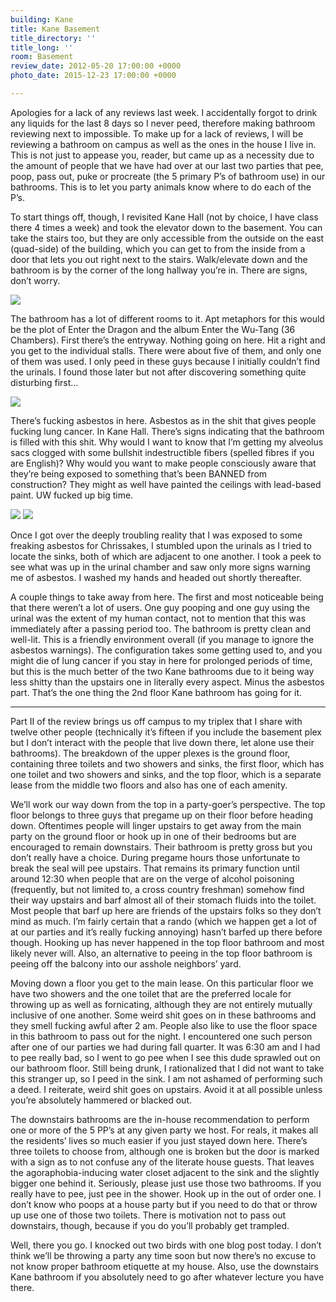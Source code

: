 ```yaml
---
building: Kane
title: Kane Basement
title_directory: ''
title_long: ''
room: Basement
review_date: 2012-05-20 17:00:00 +0000
photo_date: 2015-12-23 17:00:00 +0000

---
```

Apologies for a lack of any reviews last week. I accidentally forgot to drink any liquids for the last 8 days so I never peed, therefore making bathroom reviewing next to impossible. To make up for a lack of reviews, I will be reviewing a bathroom on campus as well as the ones in the house I live in. This is not just to appease you, reader, but came up as a necessity due to the amount of people that we have had over at our last two parties that pee, poop, pass out, puke or procreate (the 5 primary P’s of bathroom use) in our bathrooms. This is to let you party animals know where to do each of the P’s.

To start things off, though, I revisited Kane Hall (not by choice, I have class there 4 times a week) and took the elevator down to the basement. You can take the stairs too, but they are only accessible from the outside on the east (quad-side) of the building, which you can get to from the inside from a door that lets you out right next to the stairs. Walk/elevate down and the bathroom is by the corner of the long hallway you’re in. There are signs, don’t worry.

<img src="/uw_bathrooms/uploads/kane_b_entry.jpg" data-lity />

The bathroom has a lot of different rooms to it. Apt metaphors for this would be the plot of Enter the Dragon and the album Enter the Wu-Tang (36 Chambers). First there’s the entryway. Nothing going on here. Hit a right and you get to the individual stalls. There were about five of them, and only one of them was used. I only peed in these guys because I initially couldn’t find the urinals. I found those later but not after discovering something quite disturbing first…

<img src="/uw_bathrooms/uploads/kane_b_big.jpg" data-lity />

There’s fucking asbestos in here. Asbestos as in the shit that gives people fucking lung cancer. In Kane Hall. There’s signs indicating that the bathroom is filled with this shit. Why would I want to know that I’m getting my alveolus sacs clogged with some bullshit indestructible fibers (spelled fibres if you are English)? Why would you want to make people consciously aware that they’re being exposed to something that’s been BANNED from construction? They might as well have painted the ceilings with lead-based paint. UW fucked up big time.

<img src="/uw_bathrooms/uploads/kane_b_urinal.jpg" data-lity />
<img src="/uw_bathrooms/uploads/kane_b_sink.jpg" data-lity />

Once I got over the deeply troubling reality that I was exposed to some freaking asbestos for Chrissakes, I stumbled upon the urinals as I tried to locate the sinks, both of which are adjacent to one another. I took a peek to see what was up in the urinal chamber and saw only more signs warning me of asbestos. I washed my hands and headed out shortly thereafter.

A couple things to take away from here. The first and most noticeable being that there weren’t a lot of users. One guy pooping and one guy using the urinal was the extent of my human contact, not to mention that this was immediately after a passing period too. The bathroom is pretty clean and well-lit. This is a friendly environment overall (if you manage to ignore the asbestos warnings). The configuration takes some getting used to, and you might die of lung cancer if you stay in here for prolonged periods of time, but this is the much better of the two Kane bathrooms due to it being way less shitty than the upstairs one in literally every aspect. Minus the asbestos part. That’s the one thing the 2nd floor Kane bathroom has going for it.

***

Part II of the review brings us off campus to my triplex that I share with twelve other people (technically it’s fifteen if you include the basement plex but I don’t interact with the people that live down there, let alone use their bathrooms). The breakdown of the upper plexes is the ground floor, containing three toilets and two showers and sinks, the first floor, which has one toilet and two showers and sinks, and the top floor, which is a separate lease from the middle two floors and also has one of each amenity.

We’ll work our way down from the top in a party-goer’s perspective. The top floor belongs to three guys that pregame up on their floor before heading down. Oftentimes people will linger upstairs to get away from the main party on the ground floor or hook up in one of their bedrooms but are encouraged to remain downstairs. Their bathroom is pretty gross but you don’t really have a choice. During pregame hours those unfortunate to break the seal will pee upstairs. That remains its primary function until around 12:30 when people that are on the verge of alcohol poisoning (frequently, but not limited to, a cross country freshman) somehow find their way upstairs and barf almost all of their stomach fluids into the toilet. Most people that barf up here are friends of the upstairs folks so they don’t mind as much. I’m fairly certain that a rando (which we happen get a lot of at our parties and it’s really fucking annoying) hasn’t barfed up there before though. Hooking up has never happened in the top floor bathroom and most likely never will. Also, an alternative to peeing in the top floor bathroom is peeing off the balcony into our asshole neighbors’ yard.

Moving down a floor you get to the main lease. On this particular floor we have two showers and the one toilet that are the preferred locale for throwing up as well as fornicating, although they are not entirely mutually inclusive of one another. Some weird shit goes on in these bathrooms and they smell fucking awful after 2 am. People also like to use the floor space in this bathroom to pass out for the night. I encountered one such person after one of our parties we had during fall quarter. It was 6:30 am and I had to pee really bad, so I went to go pee when I see this dude sprawled out on our bathroom floor. Still being drunk, I rationalized that I did not want to take this stranger up, so I peed in the sink. I am not ashamed of performing such a deed. I reiterate, weird shit goes on upstairs. Avoid it at all possible unless you’re absolutely hammered or blacked out.

The downstairs bathrooms are the in-house recommendation to perform one or more of the 5 PP’s at any given party we host. For reals, it makes all the residents’ lives so much easier if you just stayed down here. There’s three toilets to choose from, although one is broken but the door is marked with a sign as to not confuse any of the literate house guests. That leaves the agoraphobia-inducing water closet adjacent to the sink and the slightly bigger one behind it. Seriously, please just use those two bathrooms. If you really have to pee, just pee in the shower. Hook up in the out of order one. I don’t know who poops at a house party but if you need to do that or throw up use one of those two toilets. There is motivation not to pass out downstairs, though, because if you do you’ll probably get trampled.

Well, there you go. I knocked out two birds with one blog post today. I don’t think we’ll be throwing a party any time soon but now there’s no excuse to not know proper bathroom etiquette at my house. Also, use the downstairs Kane bathroom if you absolutely need to go after whatever lecture you have there.